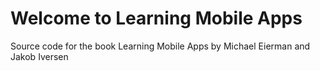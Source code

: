 Welcome to Learning Mobile Apps
===============================

Source code for the book Learning Mobile Apps by Michael Eierman and Jakob Iversen

